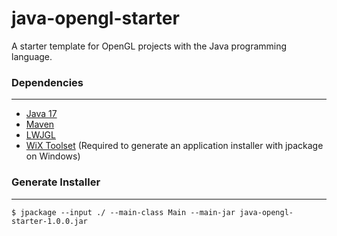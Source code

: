 # java-opengl-starter

A starter template for OpenGL projects with the Java programming language.

### Dependencies
---

- [Java 17][1]
- [Maven][2]
- [LWJGL][3]
- [WiX Toolset][4] (Required to generate an application installer with jpackage on Windows)

### Generate Installer
---

```
$ jpackage --input ./ --main-class Main --main-jar java-opengl-starter-1.0.0.jar
```

[1]:https://jdk.java.net/17/
[2]:https://maven.apache.org
[3]:https://www.lwjgl.org/
[4]:https://wixtoolset.org/
